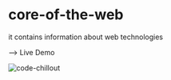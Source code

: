 # core-of-the-web
it contains information about web technologies

--> Live  Demo




![code-chillout](https://user-images.githubusercontent.com/72499839/105611480-b36b6600-5dc6-11eb-8659-8ca5fb26cdb5.png)
